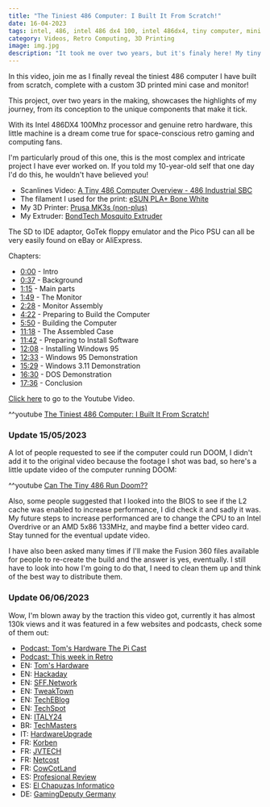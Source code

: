 ```yaml
---
title: "The Tiniest 486 Computer: I Built It From Scratch!"
date: 16-04-2023
tags: intel, 486, intel 486 dx4 100, intel 486dx4, tiny computer, mini computer, tiny retro computer, mini retro computer, miniature computer, miniature retro computer, 3d printed computer, retro computing, windows 3.11, windows 95, the dig, lemmings, theoldnet, skyroads, lucasarts
category: Videos, Retro Computing, 3D Printing
image: img.jpg
description: "It took me over two years, but it's finaly here! My tiny 486 computer with a real Intel 486 DX4 inside!"
---
```


In this video, join me as I finally reveal the tiniest 486 computer I have built from scratch, complete with a custom 3D printed mini case and monitor!

This project, over two years in the making, showcases the highlights of my journey, from its conception to the unique components that make it tick.

With its Intel 486DX4 100Mhz processor and genuine retro hardware, this little machine is a dream come true for space-conscious retro gaming and computing fans.

I'm particularly proud of this one, this is the most complex and intricate project I have ever worked on. If you told my 10-year-old self that one day I'd do this, he wouldn't have believed you!

- Scanlines Video: [A Tiny 486 Computer Overview - 486 Industrial SBC](https://www.youtube.com/watch?v=4J530j5HjOs)
- The filament I used for the print: [eSUN PLA+ Bone White](https://www.3dprintergear.com.au/esun-bone-white-pla-1kg-1.75mm)
- My 3D Printer: [Prusa MK3s (non-plus)](https://www.prusa3d.com/category/original-prusa-i3-mk3s/)
- My Extruder: [BondTech Mosquito Extruder](https://www.bondtech.se/product/prusa-i3-mk3s-mosquito-extruder-upgrade/)

The SD to IDE adaptor, GoTek floppy emulator and the Pico PSU can all be very easily found on eBay or AliExpress.

Chapters:

- [0:00](https://www.youtube.com/watch?v=vkuYGle9L20&t=0) - Intro
- [0:37](https://www.youtube.com/watch?v=vkuYGle9L20&t=37) - Background
- [1:15](https://www.youtube.com/watch?v=vkuYGle9L20&t=75) - Main parts
- [1:49](https://www.youtube.com/watch?v=vkuYGle9L20&t=109) - The Monitor
- [2:28](https://www.youtube.com/watch?v=vkuYGle9L20&t=148) - Monitor Assembly
- [4:22](https://www.youtube.com/watch?v=vkuYGle9L20&t=262) - Preparing to Build the Computer
- [5:50](https://www.youtube.com/watch?v=vkuYGle9L20&t=350) - Building the Computer
- [11:18](https://www.youtube.com/watch?v=vkuYGle9L20&t=678) - The Assembled Case
- [11:42](https://www.youtube.com/watch?v=vkuYGle9L20&t=702) - Preparing to Install Software
- [12:08](https://www.youtube.com/watch?v=vkuYGle9L20&t=728) - Installing Windows 95
- [12:33](https://www.youtube.com/watch?v=vkuYGle9L20&t=753) - Windows 95 Demonstration
- [15:29](https://www.youtube.com/watch?v=vkuYGle9L20&t=929) - Windows 3.11 Demonstration
- [16:30](https://www.youtube.com/watch?v=vkuYGle9L20&t=990) - DOS Demonstration
- [17:36](https://www.youtube.com/watch?v=vkuYGle9L20&t=1056) - Conclusion

[Click here](https://youtu.be/vkuYGle9L20) to go to the Youtube Video.

^^youtube [The Tiniest 486 Computer: I Built It From Scratch!](https://youtu.be/vkuYGle9L20)

### Update 15/05/2023

A lot of people requested to see if the computer could run DOOM, I didn't add it to the original video because the footage I shot was bad, so here's a little update video of the computer running DOOM:

^^youtube [Can The Tiny 486 Run Doom??](https://www.youtube.com/watch?v=wDDZUhJ8iyY)

Also, some people suggested that I looked into the BIOS to see if the L2 cache was enabled to increase performance, I did check it and sadly it was. My future steps to increase performanced are to change the CPU to an Intel Overdrive or an AMD 5x86 133MHz, and maybe find a better video card. Stay tunned for the eventual update video.

I have also been asked many times if I'll make the Fusion 360 files available for people to re-create the build and the answer is yes, eventually. I still have to look into how I'm going to do that, I need to clean them up and think of the best way to distribute them.

### Update 06/06/2023

Wow, I'm blown away by the traction this video got, currently it has almost 130k views and it was featured in a few websites and podcasts, check some of them out:

- [Podcast: Tom's Hardware The Pi Cast](https://www.youtube.com/watch?v=M-Ly0TGcLGA)
- [Podcast: This week in Retro](https://www.youtube.com/watch?v=UZnH43uhulU)
- EN: [Tom's Hardware](https://www.tomshardware.com/news/tiny-intel-486-runs-ms-dos)
- EN: [Hackaday](https://hackaday.com/2023/05/06/tiny-3d-printed-gaming-pc-contains-real-retro-hardware/)
- EN: [SFF.Network](https://smallformfactor.net/news/the-eric-experiment-builds-custom-sff-486-retro-pc-with-actual-vintage-hardware/)
- EN: [TweakTown](https://www.tweaktown.com/news/91336/this-tiny-retro-intel-486-pc-looks-cool-and-is-an-impressive-modding-achievement/index.html)
- EN: [TechEBlog](https://www.techeblog.com/tiny-intel-486-computer-eric-retro-gaming/)
- EN: [TechSpot](https://www.techspot.com/news/98607-miniature-intel-486-computer-runs-windows-95-but.html)
- EN: [ITALY24](https://news.italy24.press/technology/530689.html)
- BR: [TechMasters](https://tecmasters.com.br/youtuber-faz-build-com-486-em-versao-miniatura/)
- IT: [HardwareUpgrade](https://www.hwupgrade.it/news/sistemi/intel-486-per-una-build-che-ha-richiesto-ben-due-anni-di-lavoro_116547.html)
- FR: [Korben](https://korben.info/le-plus-petit-ordinateur-486-jamais-construit.html)
- FR: [JVTECH](https://www.jeuxvideo.com/news/1742545/il-recree-un-pc-des-annees-90-en-4-fois-plus-compact-nostalgiques-et-boomers-c-est-votre-moment.htm)
- FR: [Netcost](https://www.netcost-security.fr/actualites/159822/cet-ordinateur-miniature-intel-486-fonctionne-sous-windows-95-mais-pas-grand-chose-dautre/)
- FR: [CowCotLand](https://www.cowcotland.com/news/86531/remontons-un-peu-dans-le-temps-avec-un-mod-tournant-sous-windows-3-11.html)
- ES: [Profesional Review](https://www.profesionalreview.com/2023/04/21/pc-vintage-sff-486/)
- ES: [El Chapuzas Informatico](https://elchapuzasinformatico.com/2023/04/mini-pc-retro-sff-486/)
- DE: [GamingDeputy Germany](https://www.gamingdeputy.com/gr/dieser-winzige-retro-pc-mit-intel-486-sieht-cool-aus-und-ist-eine-beeindruckende-modding-errungenschaft/)
